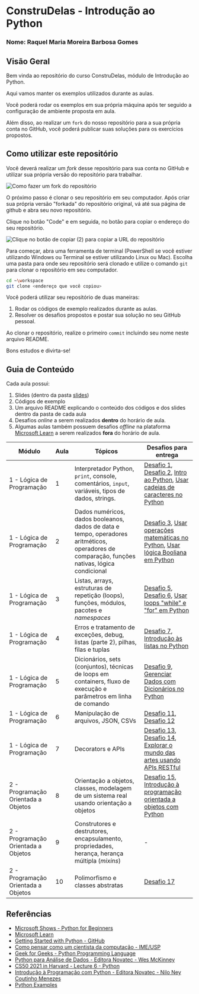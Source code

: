 # ConstruDelas - Introdução ao Python

### Nome: Raquel Maria Moreira Barbosa Gomes

## Visão Geral

Bem vinda ao repositório do curso ConstruDelas, módulo de Introdução ao Python.

Aqui vamos manter os exemplos utilizados durante as aulas.

Você poderá rodar os exemplos em sua própria máquina após ter seguido a configuração de ambiente proposta em aula.

Além disso, ao realizar um `fork` do nosso repositório para a sua própria conta no GitHub, você poderá publicar suas soluções para os exercícios propostos.

## Como utilizar este repositório

Você deverá realizar um _fork_ desse repositório para sua conta no GitHub e utilizar sua própria versão do repositório para trabalhar.

![Como fazer um fork do repositório](imagens/fork.png "Como fazer um fork do repositório")

O próximo passo é clonar o seu repositório em seu computador.
Após criar sua própria versão "forkada" do repositório original, vá até sua página de github e abra seu novo repositório.

Clique no botão "Code" e em seguida, no botão para copiar o endereço do seu repositório.

![Clique no botão de copiar (2) para copiar a URL do repositório](imagens/clone.png "Clonando o seu repositório para seu computador")

Para começar, abra uma ferramenta de terminal (PowerShell se você estiver utilizando Windows ou Terminal se estiver utilizando Linux ou Mac). Escolha uma pasta para onde seu repositório será clonado e utilize o comando `git` para clonar o repositório em seu computador.

```bash
cd ~\workspace
git clone <endereço que você copiou>
```

Você poderá utilizar seu repositório de duas maneiras:

1. Rodar os códigos de exemplo realizados durante as aulas.
2. Resolver os desafios propostos e postar sua solução no seu GitHub pessoal.

Ao clonar o repositório, realize o primeiro `commit` incluindo seu nome neste arquivo README.

Bons estudos e divirta-se!

## Guia de Conteúdo

Cada aula possui:

1. Slides (dentro da pasta [slides](./slides))
2. Códigos de exemplo
3. Um arquivo README explicando o conteúdo dos códigos e dos slides dentro da pasta de cada aula
4. Desafios _online_ a serem realizados **dentro** do horário de aula.
5. Algumas aulas também possuem desafios _offline_ na plataforma [Microsoft Learn](https://docs.microsoft.com/pt-BR/learn/) a serem realizados **fora** do horário de aula.


|                 Módulo               | Aula |                        Tópicos                               |       Desafios para entrega        |
| ------------------------------------ | ---- | ------------------------------------------------------------ | ---------------------------------- |
| 1 - Lógica de Programação            |  1   | Interpretador Python, `print`, console, comentários, `input`, variáveis, tipos de dados, strings. | [Desafio 1](./aula01/04_desafio_1.py), [Desafio 2](./aula01/07_desafio_2.py), [Intro ao Python](https://docs.microsoft.com/pt-br/learn/modules/intro-to-python/), [Usar cadeias de caracteres no Python](https://docs.microsoft.com/pt-br/learn/modules/python-strings/) | 
| 1 - Lógica de Programação            |  2   | Dados numéricos, dados booleanos, dados de data e tempo, operadores aritméticos, operadores de comparação, funções nativas, lógica condicional |  [Desafio 3](./aula02/04_desafio_3.py), [Usar operações matemáticas no Python](https://docs.microsoft.com/pt-br/learn/modules/python-math-operators/), [Usar lógica Booliana em Python](https://docs.microsoft.com/pt-br/learn/modules/python-boolean-types/) | 
| 1 - Lógica de Programação            |  3   | Listas, arrays, estruturas de repetição (loops), funções, módulos, pacotes e _namespaces_ | [Desafio 5](./aula03/03_desafio_5.py), [Desafio 6](./aula03/06_desafio_6.py), [Usar loops "while" e "for" em Python](https://docs.microsoft.com/pt-br/learn/modules/python-loops/)|
| 1 - Lógica de Programação            |  4   | Erros e tratamento de exceções, debug, listas (parte 2), pilhas, filas e tuplas | [Desafio 7](./aula04/03_desafio_7.py), [Introdução às listas no Python](https://docs.microsoft.com/pt-br/learn/modules/intro-python-lists/) |
| 1 - Lógica de Programação            |  5   | Dicionários, sets (conjuntos), técnicas de loops em containers, fluxo de execução e parâmetros em linha de comando | [Desafio 9](./aula05/03_desafio_9.py), [Gerenciar Dados com Dicionários no Python](https://docs.microsoft.com/pt-br/learn/modules/python-dictionaries/) |
| 1 - Lógica de Programação            |  6   | Manipulação de arquivos, JSON, CSVs | [Desafio 11](./aula06/04_desafio_11.py), [Desafio 12](./aula06/08_desafio_12.py) | 
| 1 - Lógica de Programação            |  7   | Decorators e APIs | [Desafio 13](./aula07/03_desafio_13.py), [Desafio 14](./aula07/07_desafio_14.py), [Explorar o mundo das artes usando APIs RESTful](https://docs.microsoft.com/pt-br/learn/modules/use-apis-discover-museum-art/) |
| 2 - Programação Orientada a Objetos  |  8   | Orientação a objetos, classes, modelagem de um sistema real usando orientação a objetos | [Desafio 15](./aula08/02_desafio_15.py), [Introdução à programação orientada a objetos com Python](https://docs.microsoft.com/pt-br/learn/modules/python-object-oriented-programming/) |
| 2 - Programação Orientada a Objetos  |  9   | Construtores e destrutores, encapsulamento, propriedades, herança, herança múltipla (_mixins_) | - |
| 2 - Programação Orientada a Objetos  |  10  | Polimorfismo e classes abstratas | [Desafio 17](./aula10/03_desafio_17.py) |

## Referências

- [Microsoft Shows - Python for Beginners](https://docs.microsoft.com/pt-br/shows/intro-to-python-development/)
- [Microsoft Learn](https://docs.microsoft.com/pt-br/learn/)
- [Getting Started with Python - GitHub](https://github.com/microsoft/c9-python-getting-started)
- [Como pensar como um cientista da computação - IME/USP](https://panda.ime.usp.br/pensepy/static/pensepy/index.html)
- [Geek for Geeks - Python Programming Language](https://www.geeksforgeeks.org/python-programming-language/)
- [Python para Análise de Dados - Editora Novatec - Wes McKinney](https://leitura.com.br/python-para-analise-de-dados-L006-9788575226476)
- [CS50 2021 in Harvard - Lecture 6 - Python](https://youtu.be/ky-24RvI57s)
- [Introdução à Programação com Python - Editora Novatec - Nilo Ney Coutinho Menezes](https://www.amazon.com.br/Introdu%C3%A7%C3%A3o-Programa%C3%A7%C3%A3o-com-Python-Algoritmos/dp/8575227181/)
- [Python Examples](https://pythonexamples.org/)
